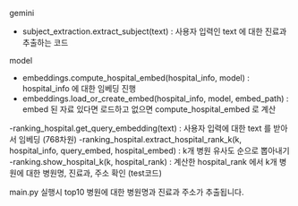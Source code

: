 gemini 
- subject_extraction.extract_subject(text) : 사용자 입력인 text 에 대한 진료과 추출하는 코드

model
- embeddings.compute_hospital_embed(hospital_info, model) : hospital_info 에 대한 임베딩 진행
- embeddings.load_or_create_embed(hospital_info, model, embed_path) : embed 된 자료 있다면 로드하고 없으면 compute_hospital_embed 로 계산

-ranking_hospital.get_query_embedding(text) : 사용자 입력에 대한 text 를 받아서 임베딩 (768차원)
-ranking_hospital.extract_hospital_rank_k(k, hospital_info, query_embed, hospital_embed) : k개 병원 유사도 순으로 뽑아내기
-ranking.show_hospital_k(k, hospital_rank) : 계산한 hospital_rank 에서 k개 병원에 대한 병원명, 진료과, 주소 확인 (test코드)

main.py 실행시 
top10 병원에 대한 병원명과 진료과 주소가 추출됩니다.
